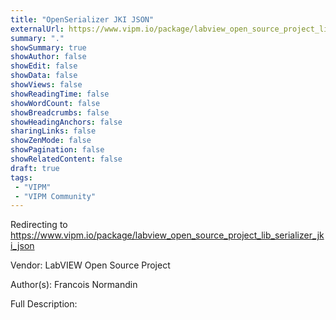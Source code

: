 ```yaml
---
title: "OpenSerializer JKI JSON"
externalUrl: https://www.vipm.io/package/labview_open_source_project_lib_serializer_jki_json
summary: "."
showSummary: true
showAuthor: false
showEdit: false
showData: false
showViews: false
showReadingTime: false
showWordCount: false
showBreadcrumbs: false
showHeadingAnchors: false
sharingLinks: false
showZenMode: false
showPagination: false
showRelatedContent: false
draft: true
tags:
 - "VIPM"
 - "VIPM Community"
---
```


Redirecting to https://www.vipm.io/package/labview_open_source_project_lib_serializer_jki_json

Vendor: LabVIEW Open Source Project

Author(s): Francois Normandin
 
Full Description:
